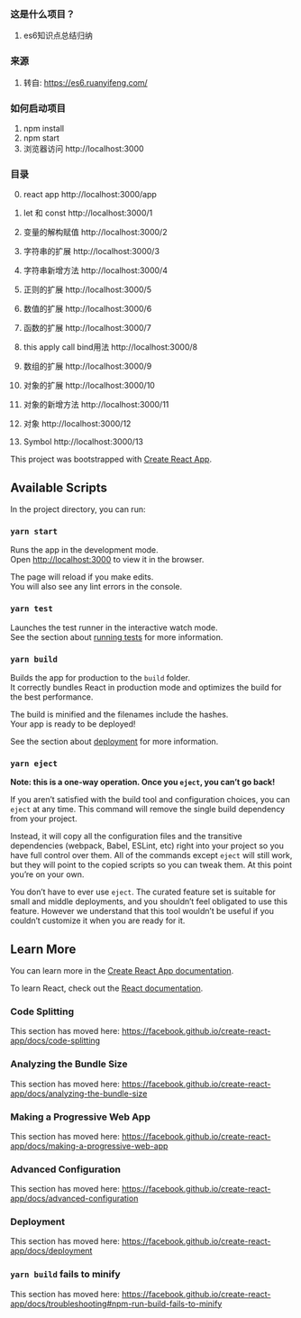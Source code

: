 ### 这是什么项目？ 
1. es6知识点总结归纳

### 来源 
1. 转自: https://es6.ruanyifeng.com/

### 如何启动项目
1. npm install
2. npm start
3. 浏览器访问 http://localhost:3000

### 目录
0. react app
http://localhost:3000/app

1. let 和 const
http://localhost:3000/1

2. 变量的解构赋值
http://localhost:3000/2

3. 字符串的扩展
http://localhost:3000/3

4. 字符串新增方法
http://localhost:3000/4

5. 正则的扩展
http://localhost:3000/5

6. 数值的扩展
http://localhost:3000/6

7. 函数的扩展
http://localhost:3000/7

8. this apply call bind用法
http://localhost:3000/8

9. 数组的扩展
http://localhost:3000/9

10. 对象的扩展
http://localhost:3000/10

11. 对象的新增方法
http://localhost:3000/11

12. 对象
http://localhost:3000/12

13. Symbol
http://localhost:3000/13




This project was bootstrapped with [Create React App](https://github.com/facebook/create-react-app).

## Available Scripts

In the project directory, you can run:

### `yarn start`

Runs the app in the development mode.<br />
Open [http://localhost:3000](http://localhost:3000) to view it in the browser.

The page will reload if you make edits.<br />
You will also see any lint errors in the console.

### `yarn test`

Launches the test runner in the interactive watch mode.<br />
See the section about [running tests](https://facebook.github.io/create-react-app/docs/running-tests) for more information.

### `yarn build`

Builds the app for production to the `build` folder.<br />
It correctly bundles React in production mode and optimizes the build for the best performance.

The build is minified and the filenames include the hashes.<br />
Your app is ready to be deployed!

See the section about [deployment](https://facebook.github.io/create-react-app/docs/deployment) for more information.

### `yarn eject`

**Note: this is a one-way operation. Once you `eject`, you can’t go back!**

If you aren’t satisfied with the build tool and configuration choices, you can `eject` at any time. This command will remove the single build dependency from your project.

Instead, it will copy all the configuration files and the transitive dependencies (webpack, Babel, ESLint, etc) right into your project so you have full control over them. All of the commands except `eject` will still work, but they will point to the copied scripts so you can tweak them. At this point you’re on your own.

You don’t have to ever use `eject`. The curated feature set is suitable for small and middle deployments, and you shouldn’t feel obligated to use this feature. However we understand that this tool wouldn’t be useful if you couldn’t customize it when you are ready for it.

## Learn More

You can learn more in the [Create React App documentation](https://facebook.github.io/create-react-app/docs/getting-started).

To learn React, check out the [React documentation](https://reactjs.org/).

### Code Splitting

This section has moved here: https://facebook.github.io/create-react-app/docs/code-splitting

### Analyzing the Bundle Size

This section has moved here: https://facebook.github.io/create-react-app/docs/analyzing-the-bundle-size

### Making a Progressive Web App

This section has moved here: https://facebook.github.io/create-react-app/docs/making-a-progressive-web-app

### Advanced Configuration

This section has moved here: https://facebook.github.io/create-react-app/docs/advanced-configuration

### Deployment

This section has moved here: https://facebook.github.io/create-react-app/docs/deployment

### `yarn build` fails to minify

This section has moved here: https://facebook.github.io/create-react-app/docs/troubleshooting#npm-run-build-fails-to-minify
